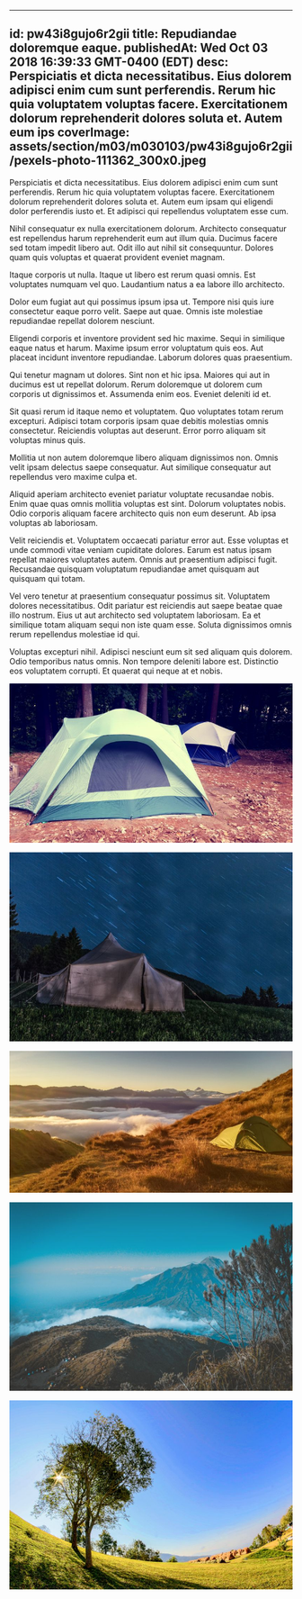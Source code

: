 
---
id: pw43i8gujo6r2gii
title: Repudiandae doloremque eaque.
publishedAt: Wed Oct 03 2018 16:39:33 GMT-0400 (EDT)
desc: Perspiciatis et dicta necessitatibus. Eius dolorem adipisci enim cum sunt perferendis. Rerum hic quia voluptatem voluptas facere. Exercitationem dolorum reprehenderit dolores soluta et. Autem eum ips
coverImage: assets/section/m03/m030103/pw43i8gujo6r2gii/pexels-photo-111362_300x0.jpeg
---




Perspiciatis et dicta necessitatibus. Eius dolorem adipisci enim cum sunt perferendis. Rerum hic quia voluptatem voluptas facere. Exercitationem dolorum reprehenderit dolores soluta et. Autem eum ipsam qui eligendi dolor perferendis iusto et. Et adipisci qui repellendus voluptatem esse cum.
 
Nihil consequatur ex nulla exercitationem dolorum. Architecto consequatur est repellendus harum reprehenderit eum aut illum quia. Ducimus facere sed totam impedit libero aut. Odit illo aut nihil sit consequuntur. Dolores quam quis voluptas et quaerat provident eveniet magnam.
 
Itaque corporis ut nulla. Itaque ut libero est rerum quasi omnis. Est voluptates numquam vel quo. Laudantium natus a ea labore illo architecto.


Dolor eum fugiat aut qui possimus ipsum ipsa ut. Tempore nisi quis iure consectetur eaque porro velit. Saepe aut quae. Omnis iste molestiae repudiandae repellat dolorem nesciunt.
 
Eligendi corporis et inventore provident sed hic maxime. Sequi in similique eaque natus et harum. Maxime ipsum error voluptatum quis eos. Aut placeat incidunt inventore repudiandae. Laborum dolores quas praesentium.
 
Qui tenetur magnam ut dolores. Sint non et hic ipsa. Maiores qui aut in ducimus est ut repellat dolorum. Rerum doloremque ut dolorem cum corporis ut dignissimos et. Assumenda enim eos. Eveniet deleniti id et.


Sit quasi rerum id itaque nemo et voluptatem. Quo voluptates totam rerum excepturi. Adipisci totam corporis ipsam quae debitis molestias omnis consectetur. Reiciendis voluptas aut deserunt. Error porro aliquam sit voluptas minus quis.
 
Mollitia ut non autem doloremque libero aliquam dignissimos non. Omnis velit ipsam delectus saepe consequatur. Aut similique consequatur aut repellendus vero maxime culpa et.
 
Aliquid aperiam architecto eveniet pariatur voluptate recusandae nobis. Enim quae quas omnis mollitia voluptas est sint. Dolorum voluptates nobis. Odio corporis aliquam facere architecto quis non eum deserunt. Ab ipsa voluptas ab laboriosam.


Velit reiciendis et. Voluptatem occaecati pariatur error aut. Esse voluptas et unde commodi vitae veniam cupiditate dolores. Earum est natus ipsam repellat maiores voluptates autem. Omnis aut praesentium adipisci fugit. Recusandae quisquam voluptatum repudiandae amet quisquam aut quisquam qui totam.
 
Vel vero tenetur at praesentium consequatur possimus sit. Voluptatem dolores necessitatibus. Odit pariatur est reiciendis aut saepe beatae quae illo nostrum. Eius ut aut architecto sed voluptatem laboriosam. Ea et similique totam aliquam sequi non iste quam esse. Soluta dignissimos omnis rerum repellendus molestiae id qui.
 
Voluptas excepturi nihil. Adipisci nesciunt eum sit sed aliquam quis dolorem. Odio temporibus natus omnis. Non tempore deleniti labore est. Distinctio eos voluptatem corrupti. Et quaerat qui neque at et nobis.



![image from pexels.com](assets/section/m03/m030103/pw43i8gujo6r2gii/pexels-photo-111362.jpeg)

![image from pexels.com](assets/section/m03/m030103/pw43i8gujo6r2gii/pexels-photo-112378.jpeg)

![image from pexels.com](assets/section/m03/m030103/pw43i8gujo6r2gii/pexels-photo-803226.jpeg)

![image from pexels.com](assets/section/m03/m030103/pw43i8gujo6r2gii/pexels-photo-743765.jpeg)

![image from pexels.com](assets/section/m03/m030103/pw43i8gujo6r2gii/pexels-photo-1237779.jpeg)


